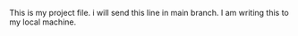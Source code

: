 This is my project file. i will send this line in main branch. I am writing this to my local machine.
